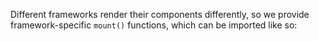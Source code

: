 Different frameworks render their components differently, so we provide
framework-specific `mount()` functions, which can be imported like so:

<code-group-react-vue-angular>
<template #react-alert>
<Alert type="info">

<strong class="alert-header">A note for React users</strong>

The `mount()` command exported from the
[cypress/react](https://github.com/cypress-io/cypress/tree/develop/npm/react)
module supports standard JSX syntax for mounting components. If you have any
questions about mount options that aren't covered in this guide, be sure to
check out the module
[documentation](https://github.com/cypress-io/cypress/tree/develop/npm/react#readme).

</Alert>
</template>
<template #react>

```js
import { mount } from 'cypress/react'
```

</template>
<template #vue-alert>
<Alert type="info">

<strong class="alert-header">A note for Vue users</strong>

The `mount()` command exported from the
[cypress/vue](https://github.com/cypress-io/cypress/tree/develop/npm/vue)
library uses [Vue Test Utils](https://vue-test-utils.vuejs.org/) internally, but
instead of mounting your components in a virtual browser in node, it mounts them
in your actual browser. If you have any questions about mount options that
aren't covered in this guide, be sure to check out the library
[documentation](https://github.com/cypress-io/cypress/tree/develop/npm/vue#readme).

</Alert>
</template>
<template #vue>

```js
// For Vue 3
import { mount } from 'cypress/vue'

// For Vue 2
import { mount } from 'cypress/vue-2'
```

</template>
<template #angular-alert>
<Alert type="info">

<strong class="alert-header">A note for Angular users</strong>

The `mount()` command exported from the
[cypress/angular](https://github.com/cypress-io/cypress/tree/develop/npm/angular)
library uses [Angular TestBed](https://angular.io/api/core/testing/TestBed)
internally, but instead of mounting your components in a virtual browser in
node, it mounts them in your actual browser. If you have any questions about
mount options that aren't covered in this guide, be sure to check out the
library
[documentation](https://github.com/cypress-io/cypress/tree/develop/npm/angular#readme).

</Alert>
</template>
<template #angular>

```ts
import { mount } from 'cypress/angular'
```

</template>
</code-group-react-vue-angular>
